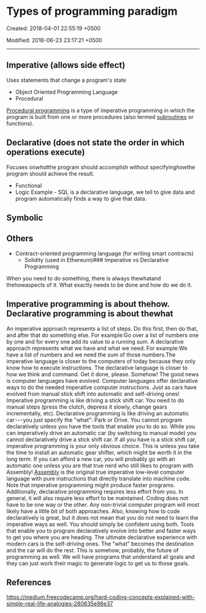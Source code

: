 # Types of programming paradigm

Created: 2018-04-01 22:55:19 +0500

Modified: 2018-06-23 23:17:21 +0500

---

## Imperative (allows side effect)

Uses statements that change a program's state

- Object Oriented Programming Language
- Procedural

[Procedural programming](https://en.wikipedia.org/wiki/Procedural_programming) is a type of imperative programming in which the program is built from one or more procedures (also termed [subroutines](https://en.wikipedia.org/wiki/Subroutine) or functions).

## Declarative (does not state the order in which operations execute)

Focuses on*what*the program should accomplish without specifying*how*the program should achieve the result.

- Functional
- Logic
Example - SQL is a declarative language, we tell to give data and program automatically finds a way to give that data.

## Symbolic

## Others

- Contract-oriented programming language (for writing smart contracts)
  - Solidity (used in Ethereum)### Imperative vs Declarative Programming

When you need to do something, there is always thewhatand thehowaspects of it. What exactly needs to be done and how do we do it.

## Imperative programming is about thehow. Declarative programming is about thewhat

An imperative approach represents a list of steps. Do this first, then do that, and after that do something else. For example:Go over a list of numbers one by one and for every one add its value to a running sum.
A declarative approach represents what we have and what we need. For example:We have a list of numbers and we need the sum of those numbers.The imperative language is closer to the computers of today because they only know how to execute instructions. The declarative language is closer to how we think and command. Get it done, please. Somehow!
The good news is computer languages have evolved. Computer languages offer declarative ways to do the needed imperative computer instructions. Just as cars have evolved from manual stick shift into automatic and self-driving ones!
Imperative programming is like driving a stick shift car. You need to do manual steps (press the clutch, depress it slowly, change gears incrementally, etc). Declarative programming is like driving an automatic car --- you just specify the "what": Park or Drive.
You cannot program declaratively unless you have the tools that enable you to do so. While you can imperatively drive an automatic car (by switching to manual mode) you cannot declaratively drive a stick shift car. If all you have is a stick shift car, imperative programming is your only obvious choice. This is unless you take the time to install an automatic gear shifter, which might be worth it in the long term. If you can afford a new car, you will probably go with an automatic one unless you are that true nerd who still likes to program with Assembly!
[Assembly](https://en.wikipedia.org/wiki/Assembly_language) is the original true imperative low-level computer language with pure instructions that directly translate into machine code.
Note that imperative programming might produce faster programs. Additionally, declarative programming requires less effort from you. In general, it will also require less effort to be maintained. Coding does not have to be one way or the other. Any non-trivial computer program will most likely have a little bit of both approaches. Also, knowing how to code declaratively is great, but it does not mean that you do not need to learn the imperative ways as well. You should simply be confident using both.
Tools that enable you to program declaratively evolve into better and faster ways to get you where you are heading. The ultimate declarative experience with modern cars is the self-driving ones. The "what" becomes the destination and the car will do the rest. This is somehow, probably, the future of programming as well. We will have programs that understand all goals and they can just work their magic to generate logic to get us to those goals.

## References

<https://medium.freecodecamp.org/hard-coding-concepts-explained-with-simple-real-life-analogies-280635e98e37>
